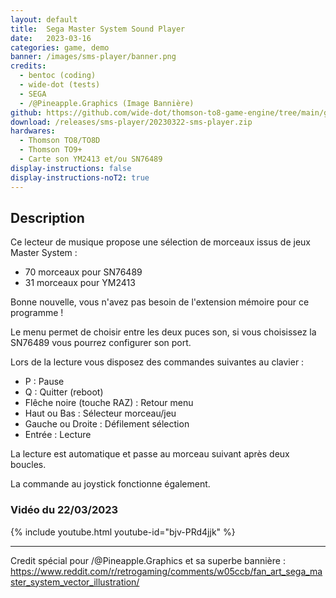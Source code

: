 ```yaml
---
layout: default
title:  Sega Master System Sound Player
date:   2023-03-16
categories: game, demo
banner: /images/sms-player/banner.png
credits:
  - bentoc (coding)
  - wide-dot (tests)
  - SEGA
  - /@Pineapple.Graphics (Image Bannière)
github: https://github.com/wide-dot/thomson-to8-game-engine/tree/main/game-projects/sms-player
download: /releases/sms-player/20230322-sms-player.zip
hardwares: 
  - Thomson TO8/TO8D
  - Thomson TO9+
  - Carte son YM2413 et/ou SN76489
display-instructions: false
display-instructions-noT2: true
---
```

 

## Description

Ce lecteur de musique propose une sélection de morceaux issus de jeux Master System :
- 70 morceaux pour SN76489
- 31 morceaux pour YM2413

Bonne nouvelle, vous n'avez pas besoin de l'extension mémoire pour ce programme !

Le menu permet de choisir entre les deux puces son, si vous choisissez la SN76489 vous pourrez configurer son port.

Lors de la lecture vous disposez des commandes suivantes au clavier :
- P : Pause
- Q : Quitter (reboot)
- Flêche noire (touche RAZ) : Retour menu
- Haut ou Bas : Sélecteur morceau/jeu
- Gauche ou Droite : Défilement sélection
- Entrée : Lecture

La lecture est automatique et passe au morceau suivant après deux boucles.

La commande au joystick fonctionne également.

### Vidéo du 22/03/2023

{% include youtube.html youtube-id="bjv-PRd4jjk" %}

---

Credit spécial pour /@Pineapple.Graphics et sa superbe bannière :
<https://www.reddit.com/r/retrogaming/comments/w05ccb/fan_art_sega_master_system_vector_illustration/>
							
